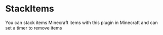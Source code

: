 # StackItems
 You can stack items Minecraft items with this plugin in Minecraft and can set a timer to remove items
